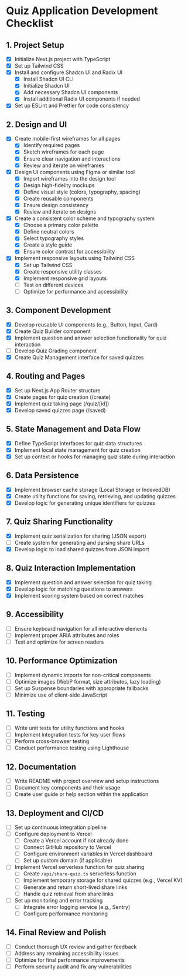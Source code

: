 # Quiz Application Development Checklist

## 1. Project Setup
- [x] Initialize Next.js project with TypeScript
- [x] Set up Tailwind CSS
- [x] Install and configure Shadcn UI and Radix UI
  - [x] Install Shadcn UI CLI
  - [x] Initialize Shadcn UI
  - [x] Add necessary Shadcn UI components
  - [x] Install additional Radix UI components if needed
- [x] Set up ESLint and Prettier for code consistency

## 2. Design and UI
- [x] Create mobile-first wireframes for all pages
  - [x] Identify required pages
  - [x] Sketch wireframes for each page
  - [x] Ensure clear navigation and interactions
  - [x] Review and iterate on wireframes
- [x] Design UI components using Figma or similar tool
  - [x] Import wireframes into the design tool
  - [x] Design high-fidelity mockups
  - [x] Define visual style (colors, typography, spacing)
  - [x] Create reusable components
  - [x] Ensure design consistency
  - [x] Review and iterate on designs
- [x] Create a consistent color scheme and typography system
  - [x] Choose a primary color palette
  - [x] Define neutral colors
  - [x] Select typography styles
  - [x] Create a style guide
  - [x] Ensure color contrast for accessibility
- [x] Implement responsive layouts using Tailwind CSS
  - [x] Set up Tailwind CSS
  - [x] Create responsive utility classes
  - [x] Implement responsive grid layouts
  - [ ] Test on different devices
  - [ ] Optimize for performance and accessibility

## 3. Component Development
- [x] Develop reusable UI components (e.g., Button, Input, Card)
- [x] Create Quiz Builder component
- [x] Implement question and answer selection functionality for quiz interaction
- [ ] Develop Quiz Grading component
- [x] Create Quiz Management interface for saved quizzes

## 4. Routing and Pages
- [x] Set up Next.js App Router structure
- [x] Create pages for quiz creation (/create)
- [x] Implement quiz taking page (/quiz/[id])
- [x] Develop saved quizzes page (/saved)

## 5. State Management and Data Flow
- [x] Define TypeScript interfaces for quiz data structures
- [x] Implement local state management for quiz creation
- [x] Set up context or hooks for managing quiz state during interaction

## 6. Data Persistence
- [x] Implement browser cache storage (Local Storage or IndexedDB)
- [x] Create utility functions for saving, retrieving, and updating quizzes
- [x] Develop logic for generating unique identifiers for quizzes

## 7. Quiz Sharing Functionality
- [x] Implement quiz serialization for sharing (JSON export)
- [ ] Create system for generating and parsing share URLs
- [x] Develop logic to load shared quizzes from JSON import

## 8. Quiz Interaction Implementation
- [x] Implement question and answer selection for quiz taking
- [x] Develop logic for matching questions to answers
- [x] Implement scoring system based on correct matches

## 9. Accessibility
- [ ] Ensure keyboard navigation for all interactive elements
- [ ] Implement proper ARIA attributes and roles
- [ ] Test and optimize for screen readers

## 10. Performance Optimization
- [ ] Implement dynamic imports for non-critical components
- [ ] Optimize images (WebP format, size attributes, lazy loading)
- [ ] Set up Suspense boundaries with appropriate fallbacks
- [ ] Minimize use of client-side JavaScript

## 11. Testing
- [ ] Write unit tests for utility functions and hooks
- [ ] Implement integration tests for key user flows
- [ ] Perform cross-browser testing
- [ ] Conduct performance testing using Lighthouse

## 12. Documentation
- [ ] Write README with project overview and setup instructions
- [ ] Document key components and their usage
- [ ] Create user guide or help section within the application

## 13. Deployment and CI/CD
- [ ] Set up continuous integration pipeline
- [ ] Configure deployment to Vercel
  - [ ] Create a Vercel account if not already done
  - [ ] Connect GitHub repository to Vercel
  - [ ] Configure environment variables in Vercel dashboard
  - [ ] Set up custom domain (if applicable)
- [ ] Implement Vercel serverless function for quiz sharing
  - [ ] Create `/api/share-quiz.ts` serverless function
  - [ ] Implement temporary storage for shared quizzes (e.g., Vercel KV)
  - [ ] Generate and return short-lived share links
  - [ ] Handle quiz retrieval from share links
- [ ] Set up monitoring and error tracking
  - [ ] Integrate error logging service (e.g., Sentry)
  - [ ] Configure performance monitoring

## 14. Final Review and Polish
- [ ] Conduct thorough UX review and gather feedback
- [ ] Address any remaining accessibility issues
- [ ] Optimize for final performance improvements
- [ ] Perform security audit and fix any vulnerabilities